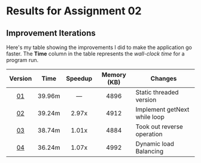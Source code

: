 # Results for Assignment 02

## Improvement Iterations

Here's my table showing the improvements I did to make the application go faster.  The **Time** column in the table represents the _wall-clock time_ for a program run.

| Version | Time | Speedup | Memory (KB) | Changes |
| :-----: | ---- | :-----: | :------: | ------- |
| [01](0.cpp) | 39.96m | &mdash; | 4896 | Static threaded version |
| [02](0.05.cpp)| 39.24m | 2.97x | 4912 | Implement getNext while loop |
| [03](0.1.cpp)| 38.74m | 1.01x | 4884 | Took out reverse operation |
| [04](1.cpp) |  36.24m | 1.07x | 4992 | Dynamic load Balancing |
